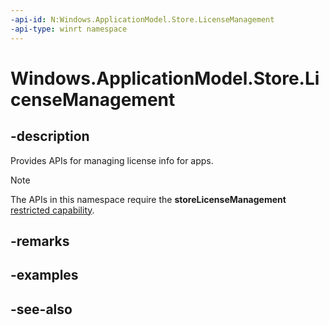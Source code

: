 ```yaml
---
-api-id: N:Windows.ApplicationModel.Store.LicenseManagement
-api-type: winrt namespace
---
```


# Windows.ApplicationModel.Store.LicenseManagement

## -description
Provides APIs for managing license info for apps.

> [!NOTE]
> The APIs in this namespace require the **storeLicenseManagement** [restricted capability](https://docs.microsoft.com/windows/uwp/packaging/app-capability-declarations).

## -remarks

## -examples

## -see-also
